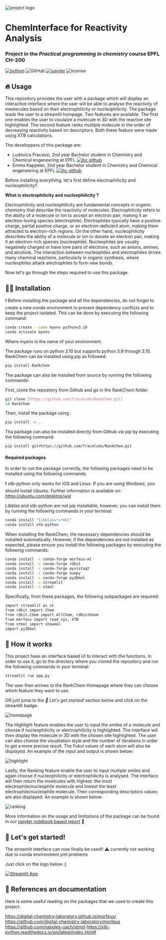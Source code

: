 ![project logo](assets/nkChem.png)

# ChemInterface for Reactivity Analysis
### Project in the *Practical programming in chemistry* course EPFL CH-200
[![python](https://img.shields.io/badge/Python-14354C?style=for-the-badge&logo=python&logoColor=white)](https://www.python.org)
![GitHub](https://img.shields.io/badge/github-%23121011.svg?style=for-the-badge&logo=github&logoColor=white)
[![jupyter](https://img.shields.io/badge/Jupyter-F37626.svg?&style=for-the-badge&logo=Jupyter&logoColor=purple)](https://jupyter.org/)
![license](https://img.shields.io/badge/License-MIT-ac8b11.svg?style=for-the-badge&labelColor=green)

## 🔥 Usage

This repository provides the user with a package which will display an interactive interface where the user will be able to analyse the reactivity of meolecules based on their electrophilicity or nucleophilicity. The package leads the user to a streamlit hompage. Two features are available. The first one enables the user to visulaize a molecule in 3D with the reactive site highlighted. The second feature ranks multiple molecule in the order of decreasing reactivity based on descriptors. Both these feature were made using XTB calculations.

The developpers of this package are:
- Ludovica Fracassi, 2nd year Bachelor student in Chemistry and Chemical engeneering at EPFL [![jhc github](https://img.shields.io/badge/GitHub-fracaludo-181717.svg?style=flat&logo=github)](https://github.com/fracaludo)
- Emma Kappeler, 2nd year Bachelor student in Chemistry and Chemical engeneering at EPFL [![jhc github](https://img.shields.io/badge/GitHub-kappelemma-181717.svg?style=flat&logo=github)](https://github.com/kappelemma)


Before installing everything, let's first define electrophilicity and nucleophilicity!!

**What is electrophilicity and nucleophilicity ?**

Electrophilicity and nucleophilicity are fundamental concepts in organic chemistry that describe the reactivity of molecules. Electrophilicity refers to the ability of a molecule or ion to accept an electron pair, making it an electron-loving species (electrophile). Electrophiles typically have a positive charge, partial positive charge, or an electron-deficient atom, making them attracted to electron-rich regions. On the other hand, nucleophilicity describes the ability of a molecule or ion to donate an electron pair, making it an electron-rich species (nucleophile). Nucleophiles are usually negatively charged or have lone pairs of electrons, such as anions, amines, and alcohols. The interaction between nucleophiles and electrophiles drives many chemical reactions, particularly in organic synthesis, where nucleophiles attack electrophiles to form new bonds.

Now let's go through the steps required to use this package.

## 👩‍💻 Installation

❗ Before installing the package and all the dependencies, do not forget to create a new conda environment to prevent dependency conflicts and to keep the project isolated. This can be done by executing the following command:

```bash
conda create --name myenv python=3.10
conda activate myenv
```
Where myenv is the name of your environment.

The package runs on python 3.10 but supports python 3.8 through 3.10.
RankChem can be installed using pip as followed:

```bash
pip install Rankchem
```

The package can also be installed from source by running the following commands:

First, clone the repository from Github and go in the RankChem folder.

```bash
git clone [https://github.com/fracaludo/RankChem.git]
cd RankChem
```

Then, install the package using :

```bash
pip install -e .
```

Tha package can also be installed directly from Github via pip by executing the following command:

```bash
pip install git+https://github.com/fracaludo/RankChem.git
```


#### Required packages


In order to run the package correctly, the following packages need to be installed using the following commands.

❗ xtb-python only works for IOS and Linux. If you are using Windows, you should install Ubuntu. Further information is available on: https://ubuntu.com/desktop/wsl

Libblas and xtb-python are not pip installable, however, you can install them by running the following commands in your terminal:

```bash
conda install "libblas=*=*mkl"
conda install xtb-python
```

When installing the RankChem, the necessary dependencies should be installed automatically. However, if the dependencies are not installed as expected, please ensure you install the following packages by executing the following commands:
 
```bash
conda install -c conda-forge morfeus-ml
conda install -c conda-forge rdkit
conda install -c conda-forge pyvistaqt
conda install -c conda-forge numpy
conda install -c conda-forge py3Dmol
conda install -c streamlit
conda install -c stmol
```

Specifically, from these packages, the following subpackages are required:

```bash
import streamlit as st
from rdkit import Chem
from rdkit.Chem import AllChem, rdDistGeom
from morfeus import read_xyz, XTB
from stmol import showmol
import py3Dmol
```

## 🎥 How it works

This project hase an interface based UI to interact with the functions. In order to use it, go to the directory where you cloned the repository and run the following commands in your terminal:
```bash
streamlit run app.py
```
The user then arrives to the RankChem Homepage where they can choose which feature they want to use.

OR just jump to the *🚥 Let's get started!* section below and click on the streamlit badge.

![homepage](assets/homepage.png)

The Highlight feature enables the user to input the smiles of a molecule and choose if nucleophilicity or electrophilicity is highlighted. The interface will then display the molecule in 3D with the chosen site highlighted. The user can also choose the visualiation style and the number of iterations in order to get a more precise result. The Fukui values of each atom will also be displayed. An example of the input and output is shown below:

![highlight](assets/highlightexample.png)

Lastly, the Ranking feature enable the user to input multiple smiles and again choose if nucleophilicity or electrophilicity is analysed. The interface will then return the moelcules with highest: the most electrophile/nucleophile molecule and lowest the least electrophile/nucleophile molecule. Their corresponding descriptors values are also displayed. An example is shown below:

![ranking](assets/rankingexample.png)

More information on the usage and limitations of the package can be found in our [jupyter notebook based report](https://github.com/fracaludo/RankChem/blob/main/notebooks/project_report.ipynb) 📓

## 🚥 Let's get started!

The streamlit interface can now finally be used!! ⚠️ currently not working due to conda environment.yml problems

Just click on the logo below ;)

[![Streamlit App](https://static.streamlit.io/badges/streamlit_badge_black_white.svg)](https://rankchem.streamlit.app/)

## 🔎 References an documentation

Here is some useful reading on the packages that we used to create this project.

https://digital-chemistry-laboratory.github.io/morfeus/
https://github.com/digital-chemistry-laboratory/morfeus
https://github.com/napoles-uach/stmol
https://xtb-python.readthedocs.io/en/latest/index.html#


